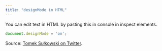 ```yaml
---
title: "designMode in HTML"
---
```


You can edit text in HTML by pasting this in console in inspect elements.

```javascript
document.designMode = 'on';
```

Source:
[Tomek Sułkowski on Twitter](https://twitter.com/sulco/status/1177559150563344384).
